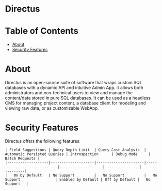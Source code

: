 # Directus

# Table of Contents
* [About](#About)
* [Security Features](#Security-Features)

# About
Directus is an open-source suite of software that wraps custom SQL databases with a dynamic API and intuitive Admin App. It allows both administrators and non-technical users to view and manage the content/data stored in pure SQL databases. It can be used as a headless CMS for managing project content, a database client for modeling and viewing raw data, or as customizable WebApp.

# Security Features
Directus offers the following features:

```
| Field Suggestions | Query Depth Limit  | Query Cost Analysis  | Automatic Persisted Queries | Introspection      | Debug Mode     | Batch Requests |
|-------------------|--------------------|----------------------|-----------------------------|--------------------|----------------|----------------|
|   On by Default   | No Support         |   No Support         |   No Support                | Enabled by Default | Off by Default |   No Support   |
```